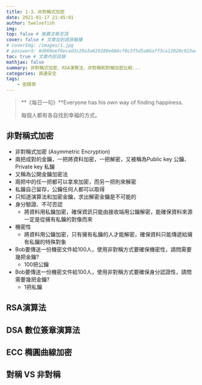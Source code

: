 ```yaml
---
title: 1-3、非對稱式加密
date: 2021-01-17 21:45:01
author: twelvefish
img:
top: false # 推薦文章至頂
cover: false # 文章加到首頁輪播
# coverImg: /images/1.jpg
# password: 8d969eef6ecad3c29a3a629280e686cf0c3f5d5a86aff3ca12020c923adc6c92
toc: true # 文章內部目錄
mathjax: false
summary: 非對稱式加密、RSA演算法、非對稱和對稱加密比較...                                                  
categories: 資通安全
tags:
    - 密碼學
---
```

> **《每日一句》**Everyone has his own way of finding happiness.
> 
> 每個人都有各自找到幸福的方式。

## 非對稱式加密

- 非對稱式加密 (Asymmetric Encryption)
- 兩把成對的金鑰，一把將資料加密，一把解密，又被稱為Public key 公鑰、Private key 私鑰
- 又稱為公開金鑰加密法
- 兩把中的任一把都可以拿來加密，而另一把則來解密
- 私鑰自己留存，公鑰任何人都可以取得
- 只知道演算法和加密金鑰，求出解密金鑰是不可能的
- 身分驗證、不可否認
    - 將資料用私鑰加密，確保資訊只能由接收端用公鑰解密，能確保資料來源一定是從擁有私鑰的對像而來
- 機密性
    - 將資料用公鑰加密，只有擁有私鑰的人才能解密，確保資料只能傳遞給擁有私鑰的特殊對象
- Bob要傳送一份機密文件給100人，使用非對稱方式要確保機密性，請問需要幾把金鑰?
    - 100把公鑰
- Bob要傳送一份機密文件給100人，使用非對稱方式要確保身分認證性，請問需要幾把金鑰?
    - 1把私鑰

## RSA演算法

## DSA 數位簽章演算法

## ECC 橢圓曲線加密

## 對稱 VS 非對稱